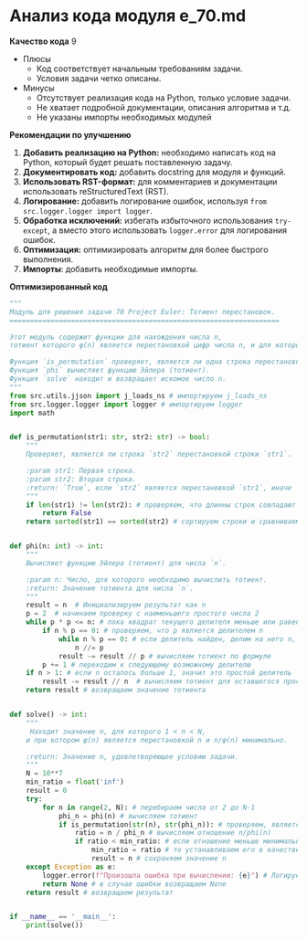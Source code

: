 # Анализ кода модуля e_70.md

**Качество кода**
9
-  Плюсы
    -  Код соответствует начальным требованиям задачи.
    -  Условия задачи четко описаны.
-  Минусы
    -  Отсутствует реализация кода на Python, только условие задачи.
    -  Не хватает подробной документации, описания алгоритма и т.д.
    -  Не указаны импорты необходимых модулей

**Рекомендации по улучшению**

1. **Добавить реализацию на Python:** необходимо написать код на Python, который будет решать поставленную задачу.
2. **Документировать код:** добавить docstring для модуля и функций.
3. **Использовать RST-формат:** для комментариев и документации использовать reStructuredText (RST).
4. **Логирование:** добавить логирование ошибок, используя `from src.logger.logger import logger`.
5. **Обработка исключений:** избегать избыточного использования `try-except`, а вместо этого использовать `logger.error` для логирования ошибок.
6. **Оптимизация:** оптимизировать алгоритм для более быстрого выполнения.
7. **Импорты**: добавить необходимые импорты.

**Оптимизированный код**

```python
"""
Модуль для решения задачи 70 Project Euler: Тотиент перестановок.
==================================================================

Этот модуль содержит функции для нахождения числа n,
тотиент которого φ(n) является перестановкой цифр числа n, и для которого n/φ(n) минимально.

Функция `is_permutation` проверяет, является ли одна строка перестановкой другой.
Функция `phi` вычисляет функцию Эйлера (тотиент).
Функция `solve` находит и возвращает искомое число n.
"""
from src.utils.jjson import j_loads_ns # импортируем j_loads_ns
from src.logger.logger import logger # импортируем logger
import math


def is_permutation(str1: str, str2: str) -> bool:
    """
    Проверяет, является ли строка `str2` перестановкой строки `str1`.

    :param str1: Первая строка.
    :param str2: Вторая строка.
    :return: `True`, если `str2` является перестановкой `str1`, иначе `False`.
    """
    if len(str1) != len(str2): # проверяем, что длинны строк совпадают
        return False
    return sorted(str1) == sorted(str2) # сортируем строки и сравниваем


def phi(n: int) -> int:
    """
    Вычисляет функцию Эйлера (тотиент) для числа `n`.

    :param n: Число, для которого необходимо вычислить тотиент.
    :return: Значение тотиента для числа `n`.
    """
    result = n  # Инициализируем результат как n
    p = 2  # начинаем проверку с наименьшего простого числа 2
    while p * p <= n: # пока квадрат текущего делителя меньше или равен n
        if n % p == 0: # проверяем, что p является делителем n
            while n % p == 0: # если делитель найден, делим на него n, пока это возможно
                n //= p
            result -= result // p # вычисляем тотиент по формуле
        p += 1 # переходим к следующему возможному делителю
    if n > 1: # если n осталось больше 1, значит это простой делитель
        result -= result // n  # вычисляем тотиент для оставшегося простого числа
    return result # возвращаем значение тотиента


def solve() -> int:
    """
     Находит значение n, для которого 1 < n < N,
    и при котором φ(n) является перестановкой n и n/φ(n) минимально.

    :return: Значение n, удовлетворяющее условию задачи.
    """
    N = 10**7
    min_ratio = float('inf')
    result = 0
    try:
        for n in range(2, N): # перебираем числа от 2 до N-1
            phi_n = phi(n) # вычисляем тотиент
            if is_permutation(str(n), str(phi_n)): # проверяем, является ли тотиент перестановкой n
                ratio = n / phi_n # вычисляем отношение n/phi(n)
                if ratio < min_ratio: # если отношение меньше минимального,
                    min_ratio = ratio # то устанавливаем его в качестве минимального
                    result = n # сохраняем значение n
    except Exception as e:
        logger.error(f"Произошла ошибка при вычислении: {e}") # Логируем ошибку
        return None # в случае ошибки возвращаем None
    return result # возвращаем результат


if __name__ == '__main__':
    print(solve())
```